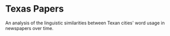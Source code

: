 # Texas Papers
An analysis of the linguistic similarities between Texan cities' word usage in newspapers over time.


